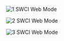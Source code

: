 ![1  SWCI Web Mode](https://github.com/adi0215/HPE_CTY/assets/112708136/65d3edcf-7a16-4fd4-8b7b-19d4b40f7023)


![2  SWCI Web Mode](https://github.com/adi0215/HPE_CTY/assets/112708136/847ea399-a99a-433a-93ec-d25f3cd7e49a)


![3  SWCI Web Mode](https://github.com/adi0215/HPE_CTY/assets/112708136/05295027-6154-4d2d-8334-2144be425179)
